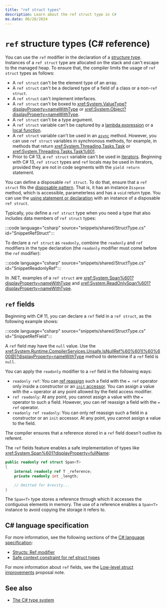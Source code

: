 ```yaml
---
title: "ref struct types"
description: Learn about the ref struct type in C#
ms.date: 06/28/2024
---
```

# `ref` structure types (C# reference)

You can use the `ref` modifier in the declaration of a [structure type](struct.md). Instances of a `ref struct` type are allocated on the stack and can't escape to the managed heap. To ensure that, the compiler limits the usage of `ref struct` types as follows:

- A `ref struct` can't be the element type of an array.
- A `ref struct` can't be a declared type of a field of a class or a non-`ref struct`.
- A `ref struct` can't implement interfaces.
- A `ref struct` can't be boxed to <xref:System.ValueType?displayProperty=nameWithType> or <xref:System.Object?displayProperty=nameWithType>.
- A `ref struct` can't be a type argument.
- A `ref struct` variable can't be captured by a [lambda expression](../operators/lambda-expressions.md) or a [local function](../../programming-guide/classes-and-structs/local-functions.md).
- A `ref struct` variable can't be used in an [`async`](../keywords/async.md) method. However, you can use `ref struct` variables in synchronous methods, for example, in methods that return <xref:System.Threading.Tasks.Task> or <xref:System.Threading.Tasks.Task%601>.
- Prior to C# 13, a `ref struct` variable can't be used in [iterators](../../iterators.md). Beginning with C# 13, `ref struct` types and `ref` locals may be used in iterators, provided they are not in code segments with the `yield return` statement.

You can define a disposable `ref struct`. To do that, ensure that a `ref struct` fits the [disposable pattern](~/_csharplang/proposals/csharp-8.0/using.md#pattern-based-using). That is, it has an instance `Dispose` method, which is accessible, parameterless and has a `void` return type. You can use the [using statement or declaration](../statements/using.md) with an instance of a disposable `ref struct`.

Typically, you define a `ref struct` type when you need a type that also includes data members of `ref struct` types:

:::code language="csharp" source="snippets/shared/StructType.cs" id="SnippetRefStruct":::

To declare a `ref struct` as `readonly`, combine the `readonly` and `ref` modifiers in the type declaration (the `readonly` modifier must come before the `ref` modifier):

:::code language="csharp" source="snippets/shared/StructType.cs" id="SnippetReadonlyRef":::

In .NET, examples of a `ref struct` are <xref:System.Span%601?displayProperty=nameWithType> and <xref:System.ReadOnlySpan%601?displayProperty=nameWithType>.

## `ref` fields

Beginning with C# 11, you can declare a `ref` field in a `ref struct`, as the following example shows:

:::code language="csharp" source="snippets/shared/StructType.cs" id="SnippetRefField":::

A `ref` field may have the `null` value. Use the <xref:System.Runtime.CompilerServices.Unsafe.IsNullRef%60%601(%60%600@)?displayProperty=nameWithType> method to determine if a `ref` field is `null`.

You can apply the `readonly` modifier to a `ref` field in the following ways:

- `readonly ref`: You can [ref reassign](../operators/assignment-operator.md#ref-assignment) such a field with the `= ref` operator only inside a constructor or an [`init` accessor](../keywords/init.md). You can assign a value with the `=` operator at any point allowed by the field access modifier.
- `ref readonly`: At any point, you cannot assign a value with the `=` operator to such a field. However, you can ref reassign a field with the `= ref` operator.
- `readonly ref readonly`: You can only ref reassign such a field in a constructor or an `init` accessor. At any point, you cannot assign a value to the field.

The compiler ensures that a reference stored in a `ref` field doesn't outlive its referent.

The `ref` fields feature enables a safe implementation of types like <xref:System.Span%601?displayProperty=fullName>:

```csharp
public readonly ref struct Span<T>
{
    internal readonly ref T _reference;
    private readonly int _length;

    // Omitted for brevity...
}
```

The `Span<T>` type stores a reference through which it accesses the contiguous elements in memory. The use of a reference enables a `Span<T>` instance to avoid copying the storage it refers to.

## C# language specification

For more information, see the following sections of the [C# language specification](~/_csharpstandard/standard/README.md):

- [Structs: Ref modifier](~/_csharpstandard/standard/structs.md#1623-ref-modifier)
- [Safe context constraint for ref struct types](~/_csharpstandard/standard/structs.md#16412-safe-context-constraint)

For more information about `ref` fields, see the [Low-level struct improvements](~/_csharplang/proposals/csharp-11.0/low-level-struct-improvements.md) proposal note.

## See also

- [The C# type system](../../fundamentals/types/index.md)
